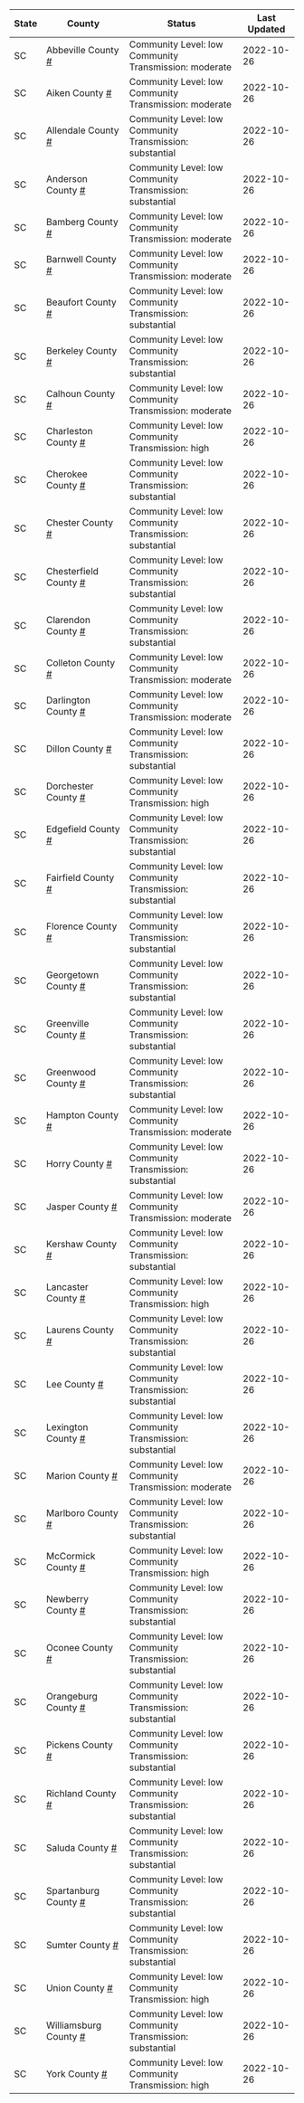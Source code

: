 State | County | Status | Last Updated
--- | --- | --- | --- 
SC | Abbeville County <a href="#abbeville_county">#</a> | <a name="abbeville_county"></a>Community Level: low<br/>Community Transmission: moderate | 2022-10-26
SC | Aiken County <a href="#aiken_county">#</a> | <a name="aiken_county"></a>Community Level: low<br/>Community Transmission: moderate | 2022-10-26
SC | Allendale County <a href="#allendale_county">#</a> | <a name="allendale_county"></a>Community Level: low<br/>Community Transmission: substantial | 2022-10-26
SC | Anderson County <a href="#anderson_county">#</a> | <a name="anderson_county"></a>Community Level: low<br/>Community Transmission: substantial | 2022-10-26
SC | Bamberg County <a href="#bamberg_county">#</a> | <a name="bamberg_county"></a>Community Level: low<br/>Community Transmission: moderate | 2022-10-26
SC | Barnwell County <a href="#barnwell_county">#</a> | <a name="barnwell_county"></a>Community Level: low<br/>Community Transmission: moderate | 2022-10-26
SC | Beaufort County <a href="#beaufort_county">#</a> | <a name="beaufort_county"></a>Community Level: low<br/>Community Transmission: substantial | 2022-10-26
SC | Berkeley County <a href="#berkeley_county">#</a> | <a name="berkeley_county"></a>Community Level: low<br/>Community Transmission: substantial | 2022-10-26
SC | Calhoun County <a href="#calhoun_county">#</a> | <a name="calhoun_county"></a>Community Level: low<br/>Community Transmission: moderate | 2022-10-26
SC | Charleston County <a href="#charleston_county">#</a> | <a name="charleston_county"></a>Community Level: low<br/>Community Transmission: high | 2022-10-26
SC | Cherokee County <a href="#cherokee_county">#</a> | <a name="cherokee_county"></a>Community Level: low<br/>Community Transmission: substantial | 2022-10-26
SC | Chester County <a href="#chester_county">#</a> | <a name="chester_county"></a>Community Level: low<br/>Community Transmission: substantial | 2022-10-26
SC | Chesterfield County <a href="#chesterfield_county">#</a> | <a name="chesterfield_county"></a>Community Level: low<br/>Community Transmission: substantial | 2022-10-26
SC | Clarendon County <a href="#clarendon_county">#</a> | <a name="clarendon_county"></a>Community Level: low<br/>Community Transmission: substantial | 2022-10-26
SC | Colleton County <a href="#colleton_county">#</a> | <a name="colleton_county"></a>Community Level: low<br/>Community Transmission: moderate | 2022-10-26
SC | Darlington County <a href="#darlington_county">#</a> | <a name="darlington_county"></a>Community Level: low<br/>Community Transmission: moderate | 2022-10-26
SC | Dillon County <a href="#dillon_county">#</a> | <a name="dillon_county"></a>Community Level: low<br/>Community Transmission: substantial | 2022-10-26
SC | Dorchester County <a href="#dorchester_county">#</a> | <a name="dorchester_county"></a>Community Level: low<br/>Community Transmission: high | 2022-10-26
SC | Edgefield County <a href="#edgefield_county">#</a> | <a name="edgefield_county"></a>Community Level: low<br/>Community Transmission: substantial | 2022-10-26
SC | Fairfield County <a href="#fairfield_county">#</a> | <a name="fairfield_county"></a>Community Level: low<br/>Community Transmission: substantial | 2022-10-26
SC | Florence County <a href="#florence_county">#</a> | <a name="florence_county"></a>Community Level: low<br/>Community Transmission: substantial | 2022-10-26
SC | Georgetown County <a href="#georgetown_county">#</a> | <a name="georgetown_county"></a>Community Level: low<br/>Community Transmission: substantial | 2022-10-26
SC | Greenville County <a href="#greenville_county">#</a> | <a name="greenville_county"></a>Community Level: low<br/>Community Transmission: substantial | 2022-10-26
SC | Greenwood County <a href="#greenwood_county">#</a> | <a name="greenwood_county"></a>Community Level: low<br/>Community Transmission: substantial | 2022-10-26
SC | Hampton County <a href="#hampton_county">#</a> | <a name="hampton_county"></a>Community Level: low<br/>Community Transmission: moderate | 2022-10-26
SC | Horry County <a href="#horry_county">#</a> | <a name="horry_county"></a>Community Level: low<br/>Community Transmission: substantial | 2022-10-26
SC | Jasper County <a href="#jasper_county">#</a> | <a name="jasper_county"></a>Community Level: low<br/>Community Transmission: moderate | 2022-10-26
SC | Kershaw County <a href="#kershaw_county">#</a> | <a name="kershaw_county"></a>Community Level: low<br/>Community Transmission: substantial | 2022-10-26
SC | Lancaster County <a href="#lancaster_county">#</a> | <a name="lancaster_county"></a>Community Level: low<br/>Community Transmission: high | 2022-10-26
SC | Laurens County <a href="#laurens_county">#</a> | <a name="laurens_county"></a>Community Level: low<br/>Community Transmission: substantial | 2022-10-26
SC | Lee County <a href="#lee_county">#</a> | <a name="lee_county"></a>Community Level: low<br/>Community Transmission: substantial | 2022-10-26
SC | Lexington County <a href="#lexington_county">#</a> | <a name="lexington_county"></a>Community Level: low<br/>Community Transmission: substantial | 2022-10-26
SC | Marion County <a href="#marion_county">#</a> | <a name="marion_county"></a>Community Level: low<br/>Community Transmission: moderate | 2022-10-26
SC | Marlboro County <a href="#marlboro_county">#</a> | <a name="marlboro_county"></a>Community Level: low<br/>Community Transmission: substantial | 2022-10-26
SC | McCormick County <a href="#mccormick_county">#</a> | <a name="mccormick_county"></a>Community Level: low<br/>Community Transmission: high | 2022-10-26
SC | Newberry County <a href="#newberry_county">#</a> | <a name="newberry_county"></a>Community Level: low<br/>Community Transmission: substantial | 2022-10-26
SC | Oconee County <a href="#oconee_county">#</a> | <a name="oconee_county"></a>Community Level: low<br/>Community Transmission: substantial | 2022-10-26
SC | Orangeburg County <a href="#orangeburg_county">#</a> | <a name="orangeburg_county"></a>Community Level: low<br/>Community Transmission: substantial | 2022-10-26
SC | Pickens County <a href="#pickens_county">#</a> | <a name="pickens_county"></a>Community Level: low<br/>Community Transmission: substantial | 2022-10-26
SC | Richland County <a href="#richland_county">#</a> | <a name="richland_county"></a>Community Level: low<br/>Community Transmission: substantial | 2022-10-26
SC | Saluda County <a href="#saluda_county">#</a> | <a name="saluda_county"></a>Community Level: low<br/>Community Transmission: substantial | 2022-10-26
SC | Spartanburg County <a href="#spartanburg_county">#</a> | <a name="spartanburg_county"></a>Community Level: low<br/>Community Transmission: substantial | 2022-10-26
SC | Sumter County <a href="#sumter_county">#</a> | <a name="sumter_county"></a>Community Level: low<br/>Community Transmission: substantial | 2022-10-26
SC | Union County <a href="#union_county">#</a> | <a name="union_county"></a>Community Level: low<br/>Community Transmission: high | 2022-10-26
SC | Williamsburg County <a href="#williamsburg_county">#</a> | <a name="williamsburg_county"></a>Community Level: low<br/>Community Transmission: substantial | 2022-10-26
SC | York County <a href="#york_county">#</a> | <a name="york_county"></a>Community Level: low<br/>Community Transmission: high | 2022-10-26
